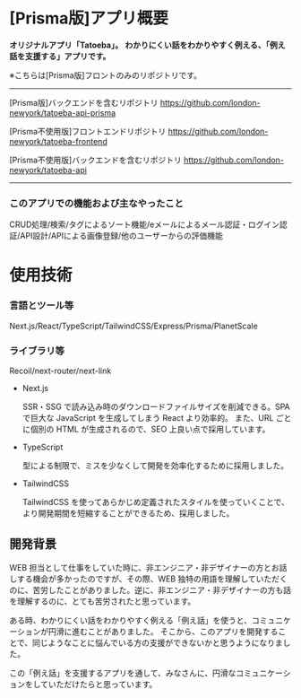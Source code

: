 # [Prisma版]アプリ概要

**オリジナルアプリ「Tatoeba」。**
**わかりにくい話をわかりやすく例える、「例え話を支援する」アプリです。**

※こちらは[Prisma版]フロントのみのリポジトリです。

-----

[Prisma版]バックエンドを含むリポジトリ
https://github.com/london-newyork/tatoeba-api-prisma

[Prisma不使用版]フロントエンドリポジトリ
https://github.com/london-newyork/tatoeba-frontend

[Prisma不使用版]バックエンドを含むリポジトリ
https://github.com/london-newyork/tatoeba-api

-----
### このアプリでの機能および主なやったこと

CRUD処理/検索/タグによるソート機能/eメールによるメール認証・ログイン認証/API設計/APIによる画像登録/他のユーザーからの評価機能

# 使用技術

### 言語とツール等

Next.js/React/TypeScript/TailwindCSS/Express/Prisma/PlanetScale

### ライブラリ等

Recoil/next-router/next-link

- Next.js

  SSR・SSG で読み込み時のダウンロードファイルサイズを削減できる。SPA で巨大な JavaScript を生成してしまう React より効率的。
  また、URL ごとに個別の HTML が生成されるので、SEO 上良い点で採用しています。

- TypeScript

  型による制限で、ミスを少なくして開発を効率化するために採用しました。

- TailwindCSS

  TailwindCSS を使ってあらかじめ定義されたスタイルを使っていくことで、より開発期間を短縮することができるため、採用しました。

## 開発背景

WEB 担当として仕事をしていた時に、非エンジニア・非デザイナーの方とお話しする機会が多かったのですが、その際、WEB 独特の用語を理解していただくのに、苦労したことがありました。逆に、非エンジニア・非デザイナーの方も話を理解するのに、とても苦労されたと思っています。

ある時、わかりにくい話をわかりやすく例える「例え話」を使うと、コミュニケーションが円滑に進むことがありました。
そこから、このアプリを開発することで、同じようなことに悩んでいる方の支援ができないかと思うようになりました。

この「例え話」を支援するアプリを通して、みなさんに、円滑なコミュニケーションをしていただけたらと思っています。
